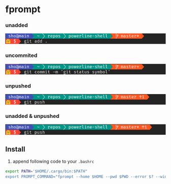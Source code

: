 # fprompt

### unadded
![](images/2.png)

### uncommited
![](images/3.png)

### unpushed
![](images/4.png)

### unadded & unpushed
![](images/1.png)


## Install

1. append following code to your `.bashrc`

```sh
export PATH='$HOME/.cargo/bin:$PATH"
export PROMPT_COMMAND="fprompt --home $HOME --pwd $PWD --error $? --width $COLUMNS'
```

